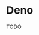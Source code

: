 # Deno

<!--
https://www.youtube.com/watch?v=NHHhiqwcfRM
https://www.youtube.com/watch?v=KuaI6mphFNc
https://app.pluralsight.com/library/courses/deno-getting-started/table-of-contents

https://github.com/vmasdani/cozypos/tree/4aabcd52700d4e0ee14e1d1c500818f4fb7f7734
-->

TODO

